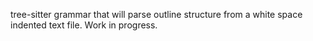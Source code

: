 tree-sitter grammar that will parse outline structure from a white space indented text file. Work in progress.